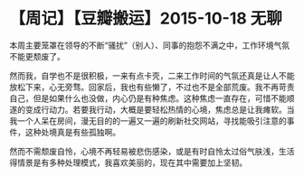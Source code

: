 # 【周记】【豆瓣搬运】2015-10-18 无聊

​    本周主要笼罩在领导的不断“骚扰”（别人）、同事的抱怨不满之中，工作环境气氛不能更颓废了。        

​    然而我，自学也不是很积极，一来有点卡壳，二来工作时间的气氛还真是让人不能放松下来，心无旁骛。回家后，我也有些懒了，不过也不是全部荒废。我不再苛责自己，但是如果什么也没做，内心仍是有种焦虑。这种焦虑一直存在，可惜不能顺遂的变成行动力。若要我行动，大概是要轻松热情的心境，焦虑总是让我瘫软。当我一个人呆在房间，漫无目的的一遍又一遍的刷新社交网站，寻找能吸引注意的事件，这种处境真是有些孤独啊。        

​    然而不需颓废自怜，心境不再轻易被悲伤感染，或是有时自怜太过俗气肤浅，生活得情景是有多种处理模式，我喜欢美丽的，现在其中需要加上坚韧。 

